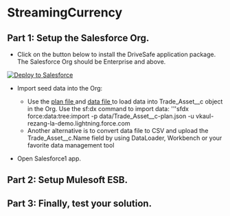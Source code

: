 # StreamingCurrency

## Part 1: Setup the Salesforce Org.

- Click on the button below to install the DriveSafe application package. The Salesforce Org should be Enterprise and above.

<a href="https://githubsfdeploy.herokuapp.com?owner=kaul-vineet&amp;repo=StreamingCurrency-sf">
  <img src="https://raw.githubusercontent.com/afawcett/githubsfdeploy/master/src/main/webapp/resources/img/deploy.png" alt="Deploy to Salesforce" />
</a>

- Import seed data into the Org:
  - Use the <a href="https://github.com/kaul-vineet/StreamingCurrency-sf/blob/master/data/Trade_Asset__c-plan.json"> plan file </a> and <a href="https://github.com/kaul-vineet/StreamingCurrency-sf/blob/master/data/Trade_Asset__cs.json"> data file </a> to load data into Trade_Asset__c object in the Org. Use the sf:dx command to import data:
  '''sfdx force:data:tree:import -p data/Trade_Asset__c-plan.json -u vkaul-rezang-la-demo.lightning.force.com
  - Another alternative is to convert data file to CSV and upload the Trade_Asset__c.Name field by using DataLoader, Workbench or your favorite data management tool 

- Open Salesforce1 app. 

## Part 2: Setup Mulesoft ESB.


## Part 3: Finally, test your solution.
